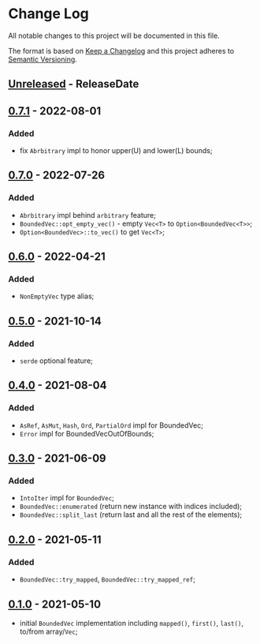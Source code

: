 # Change Log
All notable changes to this project will be documented in this file.

The format is based on [Keep a Changelog](http://keepachangelog.com/)
and this project adheres to [Semantic Versioning](http://semver.org/).

<!-- next-header -->
## [Unreleased] - ReleaseDate
## [0.7.1] - 2022-08-01
### Added
- fix `Abrbitrary` impl to honor upper(U) and lower(L) bounds;

## [0.7.0] - 2022-07-26


### Added
- `Abrbitrary` impl behind `arbitrary` feature;
- `BoundedVec::opt_empty_vec()` - empty `Vec<T>` to `Option<BoundedVec<T>>`;
- `Option<BoundedVec>::to_vec()` to get `Vec<T>`;

## [0.6.0] - 2022-04-21

### Added
- `NonEmptyVec` type alias;

## [0.5.0] - 2021-10-14

### Added
- `serde` optional feature;

## [0.4.0] - 2021-08-04

### Added
- `AsRef`, `AsMut`, `Hash`, `Ord`, `PartialOrd` impl for BoundedVec;
- `Error` impl for BoundedVecOutOfBounds;

## [0.3.0] - 2021-06-09

### Added 
- `IntoIter` impl for `BoundedVec`;
- `BoundedVec::enumerated` (return new instance with indices included);
- `BoundedVec::split_last` (return last and all the rest of the elements);

## [0.2.0] - 2021-05-11

### Added
- `BoundedVec::try_mapped`,  `BoundedVec::try_mapped_ref`;

## [0.1.0] - 2021-05-10

- initial `BoundedVec` implementation including `mapped()`, `first()`, `last()`, to/from array/`Vec`;

<!-- next-url -->
[Unreleased]: https://github.com/ergoplatform/bounded-vec/compare/v0.7.1...HEAD
[0.7.1]: https://github.com/ergoplatform/bounded-vec/compare/v0.7.0...v0.7.1
[0.7.0]: https://github.com/ergoplatform/bounded-vec/compare/v0.6.0...v0.7.0
[0.6.0]: https://github.com/ergoplatform/bounded-vec/compare/v0.5.0...v0.6.0
[0.5.0]: https://github.com/ergoplatform/bounded-vec/compare/v0.4.0...v0.5.0
[0.4.0]: https://github.com/ergoplatform/bounded-vec/compare/v0.3.0...v0.4.0
[0.3.0]: https://github.com/ergoplatform/bounded-vec/compare/v0.2.0...v0.3.0
[0.2.0]: https://github.com/ergoplatform/bounded-vec/compare/v0.1.0...v0.2.0
[0.1.0]: https://github.com/ergoplatform/bounded-vec/compare/v0.0.0...v0.1.0
